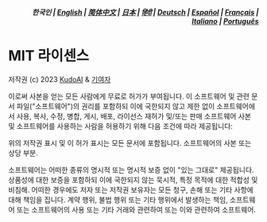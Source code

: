 <div align="right">
<h5>한국인 | <a href="../../LICENSE.md">English</a> | <a href="../zh-cn/LICENSE.md">简体中文</a> | <a href="../ja/LICENSE.md">日本</a> | <a href="../hi/LICENSE.md">हिंदी</a> | <a href="../de/LICENSE.md">Deutsch</a> | <a href="../es/LICENSE.md">Español</a> | <a href="../fr/LICENSE.md">Français</a> | <a href="../it/LICENSE.md">Italiano</a> | <a href="../pt/LICENSE.md">Português</a></h5>
</div>

# MIT 라이센스

저작권 (c) 2023 [KudoAI](https://github.com/kudoai) & [기여자](.#기여자)

이로써 사본을 얻는 모든 사람에게 무료로 허가가 부여됩니다. 이 소프트웨어 및 관련 문서 파일("소프트웨어")의 권리를 포함하되 이에 국한되지 않고 제한 없이 소프트웨어에서 사용, 복사, 수정, 병합, 게시, 배포, 라이선스 재허가 및/또는 판매 소프트웨어 사본 및 소프트웨어를 사용하는 사람을 허용하기 위해 다음 조건에 따라 제공됩니다:

위의 저작권 표시 및 이 허가 표시는 모든 문서에 포함됩니다. 소프트웨어의 사본 또는 상당 부분.

소프트웨어는 어떠한 종류의 명시적 또는 명시적 보증 없이 "있는 그대로" 제공됩니다. 상품성에 대한 보증을 포함하되 이에 국한되지 않는 묵시적,
특정 목적에 대한 적합성 및 비침해. 어떠한 경우에도 저자 또는 저작권 보유자는 모든 청구, 손해 또는 기타 사항에 대해 책임을 집니다. 계약 행위, 불법 행위 또는 기타 행위에서 발생하는 책임, 소프트웨어 또는 소프트웨어의 사용 또는 기타 거래와 관련하여 또는 이와 관련하여 소프트웨어.
